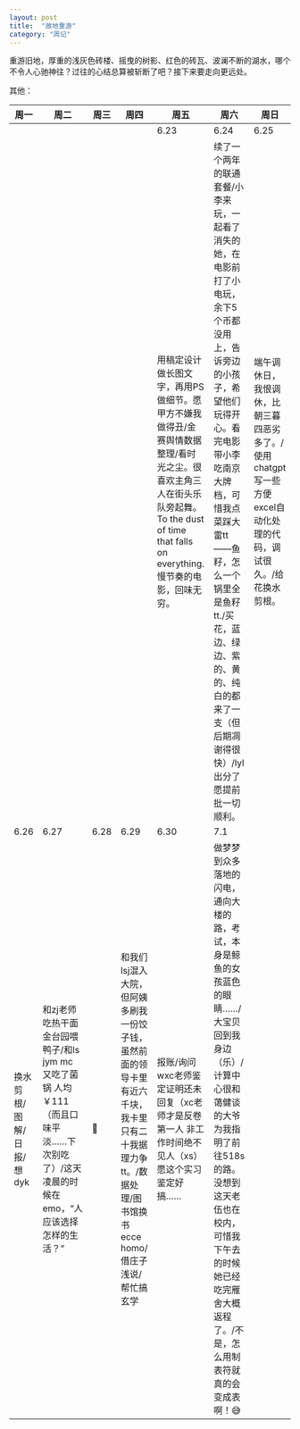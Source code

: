 ```yaml
---
layout: post
title:  "故地重游"
category: "周记"
---
```

重游旧地，厚重的浅灰色砖楼、摇曳的树影、红色的砖瓦、波澜不断的湖水，哪个不令人心驰神往？过往的心结总算被斩断了吧？接下来要走向更远处。

其他：

|周一|周二|周三|周四|周五|周六|周日|
| --- | --- | --- | --- | --- | --- | --- |
|||||6.23|6.24|6.25
|||||用稿定设计做长图文字，再用PS做细节。愿甲方不嫌我做得丑/金赛舆情数据整理/看时光之尘。很喜欢主角三人在街头乐队旁起舞。To the dust of time that falls on everything. 慢节奏的电影，回味无穷。|续了一个两年的联通套餐/小李来玩，一起看了消失的她，在电影前打了小电玩，余下5个币都没用上，告诉旁边的小孩子，希望他们玩得开心。看完电影带小李吃南京大牌档，可惜我点菜踩大雷tt——鱼籽，怎么一个锅里全是鱼籽tt./买花，蓝边、绿边、紫的、黄的、纯白的都来了一支（但后期凋谢得很快）/lyl出分了 愿提前批一切顺利。|端午调休日，我恨调休，比朝三暮四恶劣多了。/使用chatgpt写一些方便excel自动化处理的代码，调试很久。/给花换水剪根。
|6.26|6.27|6.28|6.29|6.30|7.1
|换水剪根/图解/日报/想dyk|和zj老师吃热干面 金台园喂鸭子/和ls jym mc 又吃了菌锅 人均￥111（而且口味平淡……下次别吃了）/这天凌晨的时候在emo，“人应该选择怎样的生活？”|🤔|和我们lsj混入大院，但阿姨多刷我一份饺子钱，虽然前面的领导卡里有近六千块，我卡里只有二十我据理力争tt。/数据处理/图书馆换书 ecce homo/借庄子浅说/帮忙搞玄学|报账/询问wxc老师鉴定证明还未回复（xc老师才是反卷第一人 非工作时间绝不见人（xs）愿这个实习鉴定好搞……|做梦梦到众多落地的闪电，通向大楼的路，考试，本身是鲸鱼的女孩蓝色的眼睛……/大宝贝回到我身边（乐）/计算中心很和蔼健谈的大爷为我指明了前往518s的路。没想到这天老伍也在校内，可惜我下午去的时候她已经吃完雁舍大概返程了。/不是，怎么用制表符就真的会变成表啊！😅